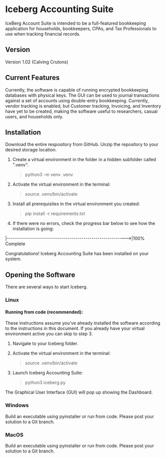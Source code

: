 # Iceberg Accounting Suite

IceBerg Account Suite is intended to be a full-featured bookkeeping application for households, bookkeepers, CPAs, and Tax Professionals to use when tracking financial records.

## Version
Version 1.02 (Calving Crutons)

## Current Features
Currently, the software is capable of running encrypted bookkeeping databases with physical keys. The GUI can be used to journal transactions against a set of accounts using double-entry bookkeeping. Currently, vendor tracking is enabled, but Customer tracking, Invoicing, and Inventory have yet to be created, making the software useful to researchers, casual users, and households only. 



## Installation
Download the entire respository from GitHub. Unzip the repository to your desired storage location. 

1. Create a virtual environment in the folder in a hidden subfolder called ".venv".
   
    > python3 -m venv .venv

2. Activate the virtual environment in the terminal:
   
    > source .venv/bin/activate

3. Install all prerequisites in the virtual environment you created:
    > pip install -r requirements.txt

4. If there were no errors, check the progress bar below to see how the installation is going:

|----------------------------------------------------------->|100% Complete

Congratulations! Iceberg Accounting Suite has been installed on your system.


## Opening the Software

There are several ways to start Iceberg. 

### Linux

#### Running from code (recommended):
These instructions assume you've already installed the software according to the instructions in this document. If you already have your virtual environment active you can skip to step 3.

1. Navigate to your Iceberg folder.

2. Activate the virtual environment in the terminal:
   
    > source .venv/bin/activate

3. Launch Iceberg Accounting Suite:
    > python3 iceberg.py


The Graphical User Interface (GUI) will pop up showing the Dashboard.

### Windows

Build an executable using pyinstaller or run from code. Please post your solution to a Git branch.

### MacOS

Build an executable using pyinstaller or run from code. Please post your solution to a Git branch.


